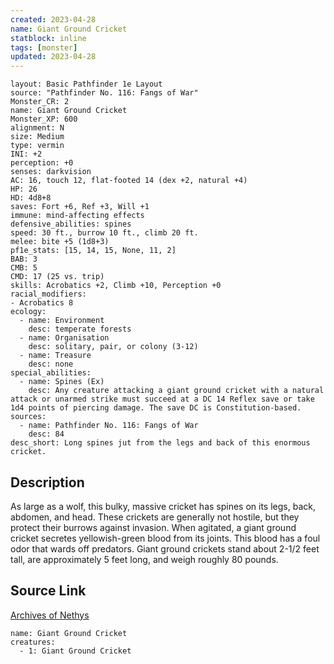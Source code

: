 ```yaml
---
created: 2023-04-28
name: Giant Ground Cricket
statblock: inline
tags: [monster]
updated: 2023-04-28
---
```

```statblock
layout: Basic Pathfinder 1e Layout
source: "Pathfinder No. 116: Fangs of War"
Monster_CR: 2
name: Giant Ground Cricket
Monster_XP: 600
alignment: N
size: Medium
type: vermin
INI: +2
perception: +0
senses: darkvision
AC: 16, touch 12, flat-footed 14 (dex +2, natural +4)
HP: 26
HD: 4d8+8
saves: Fort +6, Ref +3, Will +1
immune: mind-affecting effects
defensive_abilities: spines
speed: 30 ft., burrow 10 ft., climb 20 ft.
melee: bite +5 (1d8+3)
pf1e_stats: [15, 14, 15, None, 11, 2]
BAB: 3
CMB: 5
CMD: 17 (25 vs. trip)
skills: Acrobatics +2, Climb +10, Perception +0
racial_modifiers:
- Acrobatics 8
ecology:
  - name: Environment
    desc: temperate forests
  - name: Organisation
    desc: solitary, pair, or colony (3-12)
  - name: Treasure
    desc: none
special_abilities:
  - name: Spines (Ex)
    desc: Any creature attacking a giant ground cricket with a natural attack or unarmed strike must succeed at a DC 14 Reflex save or take 1d4 points of piercing damage. The save DC is Constitution-based.
sources:
  - name: Pathfinder No. 116: Fangs of War
    desc: 84
desc_short: Long spines jut from the legs and back of this enormous cricket.
```
## Description
As large as a wolf, this bulky, massive cricket has spines on its legs, back, abdomen, and head. These crickets are generally not hostile, but they protect their burrows against invasion. When agitated, a giant ground cricket secretes yellowish-green blood from its joints. This blood has a foul odor that wards off predators. Giant ground crickets stand about 2-1/2 feet tall, are approximately 5 feet long, and weigh roughly 80 pounds.
## Source Link
[Archives of Nethys](https://aonprd.com/MonsterDisplay.aspx?ItemName=Giant%20Ground%20Cricket)
```encounter-table
name: Giant Ground Cricket
creatures:
  - 1: Giant Ground Cricket
```
